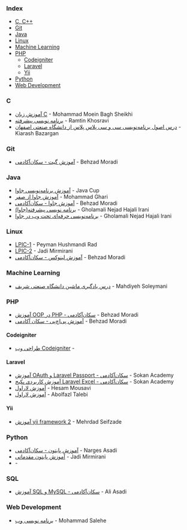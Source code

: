 ### Index

* [C, C++](#c)
* [Git](#Git)
* [Java](#java)
* [Linux](#linux)
* [Machine Learning](#machine-learning)
* [PHP](#php)
  * [Codeigniter](#codeigniter)
  * [Laravel](#laravel)
  * [Yii](#yii)
* [Python](#python)
* [Web Development](#web-development)


### C

* [آموزش زبان C](https://toplearn.com/courses/3255/%D8%A2%D9%85%D9%88%D8%B2%D8%B4-%D8%B1%D8%A7%DB%8C%DA%AF%D8%A7%D9%86-%D8%B2%D8%A8%D8%A7%D9%86-c) - Mohammad Moein Bagh Sheikhi
* [برنامه نویسی پیشرفته](https://maktabkhooneh.org/course/%D8%A8%D8%B1%D9%86%D8%A7%D9%85%D9%87-%D9%86%D9%88%DB%8C%D8%B3%DB%8C-%D9%BE%DB%8C%D8%B4%D8%B1%D9%81%D8%AA%D9%87-mk187) - Ramtin Khosravi
* [درس اصول برنامه‌نویسی سی و سی پلاس پلاس از دانشگاه صنعتی اصفهان](https://maktabkhooneh.org/course/%D8%A7%D8%B5%D9%88%D9%84-%D8%A8%D8%B1%D9%86%D8%A7%D9%85%D9%87-%D9%86%D9%88%DB%8C%D8%B3%DB%8C-C-%D9%88-C-mk68) - Kiarash Bazargan


### Git

* [آموزش گیت - سکان‌آکادمی](https://sokanacademy.com/courses/git) - Behzad Moradi


### Java

* [آموزش  برنامه‌نویسی جاوا](https://javacup.ir/javacup-training-videos) - Java Cup
* [آموزش جاوا از صفر](https://toplearn.com/courses/85/%D8%A2%D9%85%D9%88%D8%B2%D8%B4-%D8%AC%D8%A7%D9%88%D8%A7-%D8%A7%D8%B2-%D8%B5%D9%81%D8%B1) - Mohammad Ghari
* [آموزش جاوا - سکان‌آکادمی](https://sokanacademy.com/courses/java) - Behzad Moradi
* [برنامه نویسی پیشرفته(جاوا)](https://maktabkhooneh.org/course/%D8%A8%D8%B1%D9%86%D8%A7%D9%85%D9%87-%D9%86%D9%88%DB%8C%D8%B3%DB%8C-%D9%BE%DB%8C%D8%B4%D8%B1%D9%81%D8%AA%D9%87-%D8%AC%D8%A7%D9%88%D8%A7-mk242) - Gholamali Nejad Hajali Irani
* [برنامه‌نویسی حرفه‌ای تحت وب در جاوا](https://maktabkhooneh.org/course/%D8%A8%D8%B1%D9%86%D8%A7%D9%85%D9%87-%D9%86%D9%88%DB%8C%D8%B3%DB%8C-%D8%AD%D8%B1%D9%81%D9%87-%D8%A7%DB%8C-%D8%AA%D8%AD%D8%AA-%D9%88%D8%A8-%D8%AF%D8%B1-%D8%AC%D8%A7%D9%88%D8%A7-mk282) - Gholamali Nejad Hajali Irani 


### Linux

* [LPIC-1](https://gotoclass.ir/courses/lpic-1) - Peyman Hushmandi Rad
* [LPIC-2](https://gotoclass.ir/courses/lpic-2) - Jadi Mirmirani
* [آموزش لینوکس - سکان‌آکادمی](https://sokanacademy.com/courses/linux) - Behzad Moradi


### Machine Learning

* [درس یادگیری ماشین دانشگاه صنعتی شریف](https://maktabkhooneh.org/course/273-%DB%8C%D8%A7%D8%AF%DA%AF%DB%8C%D8%B1%DB%8C-%D9%85%D8%A7%D8%B4%DB%8C%D9%86-mk273) - Mahdiyeh Soleymani


### PHP

* [آموزش OOP در PHP - سکان‌آکادمی](https://sokanacademy.com/courses/php-oop) - Behzad Moradi
* [آموزش پی‌اچ‌پی - سکان آکادمی](https://sokanacademy.com/courses/php/%D8%A2%D9%85%D9%88%D8%B2%D8%B4-PHP) - Behzad Moradi

#### Codeigniter

* [طراحی وب Codeigniter](https://maktabkhooneh.org/course/%D8%B7%D8%B1%D8%A7%D8%AD%DB%8C-%D9%88%D8%A8-Codeigniter-mk136) - 

#### Laravel

* [آموزش OAuth و Laravel Passport - سکان‌آکادمی](https://sokanacademy.com/courses/oauth-passport) - Sokan Academy
* [آموزش کاربردی پکیج Laravel Excel - سکان‌آکادمی](https://sokanacademy.com/courses/laravelexcel) - Sokan Academy
* [آموزش لاراول](https://roocket.ir/series/learn-laravel) - Hesam Mousavi
* [آموزش لاراول](http://www.alefyar.com/laravel-tutorial) - Abolfazl Talebi

#### Yii

* [آموزش yii framework 2](https://maktabkhooneh.org/course/%D8%A2%D9%85%D9%88%D8%B2%D8%B4-yii-framework-2-mk205) - Mehrdad Seifzade 


### Python

* [آموزش پایتون - سکان‌آکادمی](https://sokanacademy.com/courses/python) - Narges Asadi
* [آموزش پایتون مقدماتی](https://gotoclass.ir/courses/%d8%a2%d9%85%d9%88%d8%b2%d8%b4-%d9%be%d8%a7%db%8c%d8%aa%d9%88%d9%86) - Jadi Mirmirani
* [](https://maktabkhooneh.org/course/%D8%A2%D9%85%D9%88%D8%B2%D8%B4-%D8%B1%D8%A7%DB%8C%DA%AF%D8%A7%D9%86-%D9%BE%D8%A7%DB%8C%D8%AA%D9%88%D9%86-mk66) - 


### SQL

* [آموزش SQL و MySQL - سکان‌آکادمی](https://sokanacademy.com/courses/sql-and-mysql) - Ali Asadi


### Web Development

* [برنامه نویسی وب](https://maktabkhooneh.org/course/%D8%A8%D8%B1%D9%86%D8%A7%D9%85%D9%87-%D9%86%D9%88%DB%8C%D8%B3%DB%8C-%D9%88%D8%A8-mk74) - Mohammad Salehe 
